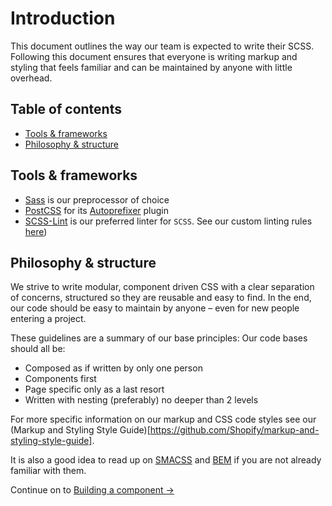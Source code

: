 # Introduction

This document outlines the way our team is expected to write their SCSS. Following this document ensures that everyone is writing markup and styling that feels familiar and can be maintained by anyone with little overhead.

## Table of contents

* [Tools & frameworks](#tools--frameworks)
* [Philosophy & structure](#philosophy--structure)

## Tools & frameworks

* [Sass](http://sass-lang.com/) is our preprocessor of choice
* [PostCSS](https://github.com/postcss/postcss) for its [Autoprefixer](https://github.com/postcss/autoprefixer) plugin
* [SCSS-Lint](https://github.com/causes/scss-lint) is our preferred linter for `SCSS`. See our custom linting rules [here](https://github.com/Shopify/markup-and-styling-style-guide/blob/master/.scss-lint.yml))

## Philosophy & structure

We strive to write modular, component driven CSS with a clear separation of concerns, structured so they are reusable and easy to find. In the end, our code should be easy to maintain by anyone – even for new people entering a project.

These guidelines are a summary of our base principles: Our code bases should all be:

* Composed as if written by only one person
* Components first
* Page specific only as a last resort
* Written with nesting (preferably) no deeper than 2 levels

For more specific information on our markup and CSS code styles see our (Markup and Styling Style Guide)[https://github.com/Shopify/markup-and-styling-style-guide].

It is also a good idea to read up on [SMACSS](http://smacss.com/) and [BEM](https://en.bem.info/method/key-concepts/) if you are not already familiar with them.

Continue on to [Building a component →](../building-a-component)
